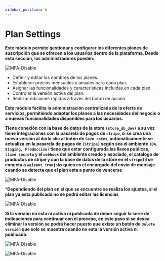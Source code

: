 ```yaml
---
sidebar_position: 6
---
```

# Plan Settings

**Este módulo permite gestionar y configurar los diferentes planes de suscripción que se ofrecen a los usuarios dentro de la plataforma. Desde esta sección, los administradores pueden:**

![MFA-Disable](/img/backoffice-user/plan_settings_backoffice.png)

- Definir y editar los nombres de los planes.
- Establecer precios mensuales y anuales para cada plan.
- Asignar las funcionalidades y características incluidas en cada plan.
- Controlar la versión activa del plan.
- Realizar ediciones rápidas a través del botón de acción.

**Este módulo facilita la administración centralizada de la oferta de servicios, permitiendo adaptar los planes a las necesidades del negocio o a nuevas funcionalidades disponibles para los usuarios.**

**Tiene conexión con la base de datos de la store `(store_db_dev)` a su vez tiene integraciones con la pasarela de pagos de `stripe`, si se crea una nueva versión al darle clic al botón de `Save rates`, automáticamente se actualiza en la pasarela de pagos de `(Stripe)` según sea el ambiente `(QA, Staging, Producción)` tiene que estar configurada las llaves publicas, `llave secreta` y el `webhook` del ambiente creado y asociado, el catalogo de productos de stripe y con la base de datos de la store en el `stripeId` se conecta a `waizant cronjobs` quien es el encargado del envio de mensaje cuando se detecta que el plan esta a punto de vencerse**

![MFA-Disable](/img/backoffice-user/plan_lite_backoffice.png)

***Dependiendo del plan en el que se encuentre se realiza los ajustes, si el plan ya esta publicado no se podrá editar las licencias**

![MFA-Disable](/img/backoffice-user/license-waizant-app-plan.png)

**Si la versión no esta ni activa ni publicada de deber seguir la serie de indicaciones para continuar con el proceso, en este paso si se desea eliminar la versión se podrá hacer puesto que existe un botón de `Delete versión` que solo se muestra cuando no esta la versión activa ni publicada.**

![MFA-Disable](/img/backoffice-user/license-waizant-app-plan.png)

![MFA-Disable](/img/backoffice-user/plan-notpublish.png)
